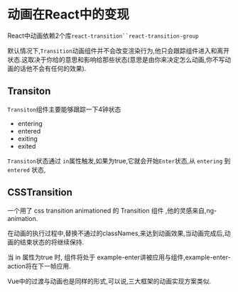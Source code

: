 # 动画在React中的变现
  React中动画依赖2个库`react-transition``react-transition-group`

  默认情况下,`Transition`动画组件并不会改变渲染行为,他只会跟踪组件进入和离开状态.这取决于你给的意思和影响给那些状态(意思是由你来决定怎么动画,你不写动画的话他不会有任何的效果).

## Transiton

  `Transiton`组件主要能够跟踪一下4钟状态
  - entering
  - entered
  - exiting
  - exited

  `Transiton`状态通过 `in`属性触发,如果为true,它就会开始`Enter`状态,从 `entering` 到 `entered` 状态,

## CSSTransition
  一个用了 css transition animationed 的 Transition 组件 ,他的灵感来自,ng-animation.

  在动画的执行过程中,替换不通过的classNames,来达到动画效果,当动画完成后,动画的结束状态的将继续保持.

  当 in 属性为true 时, 组件将处于 example-enter讲被应用与组件,example-enter-action将在下一帧应用.

  Vue中的过渡与动画也是同样的形式,可以说,三大框架的动画实现方案类似.

  
